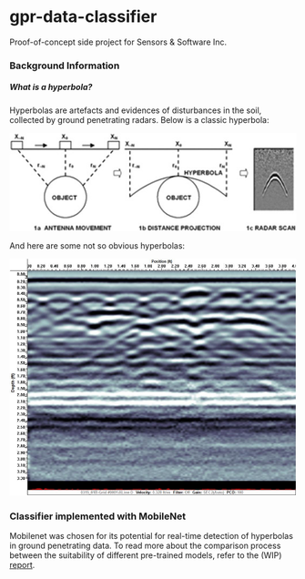 # gpr-data-classifier

Proof-of-concept side project for Sensors & Software Inc.

### Background Information ###
##### What is a hyperbola? #####
Hyperbolas are artefacts and evidences of disturbances in the soil, collected by ground penetrating radars. Below is a classic hyperbola:

![](classic.jpg)

And here are some not so obvious hyperbolas:

![](example2.jpg)



### Classifier implemented with MobileNet ###




Mobilenet was chosen for its potential for real-time detection of hyperbolas in ground penetrating data. To read more about the comparison process between the suitability of different pre-trained models, refer to the (WIP) [report](report/uw-wkrpt-se.pdf). 




